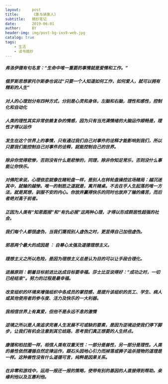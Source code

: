 ```yaml
---
layout:     post
title:      《象与骑象人》
subtitle:   摘抄笔记
date:       2019-06-01
author:     BY
header-img: img/post-bg-ios9-web.jpg
catalog: true
tags:
    - 生活
    - 读书摘抄
---
```


##### 弗洛伊德有句名言：“生命中唯一重要的事情就是爱情和工作。”


##### 俄罗斯思想家托尔斯泰也说过“只要一个人知道如何工作，如何爱人，就可以拥有精彩的人生”

##### 对人的心理划分有四种方式，分别是心灵和身体，左脑和右脑，理性和感性，控制化和自动化

##### 人类的理性其实非常依赖复杂的情感，因为只有当充满情绪的大脑运作顺畅是，理性才得以运作

##### 发生在这个世界上的事情，只有通过我们自己对事件的诠释才能影响到我们，所以只要我们能控制自己对事件的诠释，就能控制自己的世界。

##### 除非你觉得悲惨，否则没有什么是悲惨的，同理，除非你知足常乐，否则没什么事能让你快乐。

##### 对佛陀来说，心理依恋就像在赌轮盘一样，是别人在转轮盘操控这场赌局：越沉迷其中，就输的越惨。唯一的制胜之道就是，离开赌桌。不去在乎人生起落的唯一方法，就是冥想，驯服不安的内心。你放弃赢得快乐的同时也放弃了输的痛苦，而后者绝对高于前者。

##### 正因为人类有“知恩图报”和“有仇必报”这两种心理，才得以形成群居性超强的社会。

##### 我们每个人都很虚伪，当我们蔑视别人虚伪之时，更显得自己加倍虚伪。

##### 邪恶两个最大的成因是 ： 自尊心太强及道德理想主义。

##### 理想主义之所以危险，是因为理想主义总是认为目的可以让手段合理化。

##### 进展原则：朝着目标前进比达成目标要幸福。莎士比亚说得好：”成功之时，一切已经结束“。努力的过程是最幸福。

##### 改变组织的环境来增强组织中各成员的掌控感，是提升该组织的员工、学生、病人或其他使用者的参与度、活力及快乐的一大利器。

##### 我相信世界上有真爱，但他不是永远不息的激情

##### 逆境之所以是人类追求完善人生发展不可或缺的要素，是因为逆境迫使我们停下脚步，让我们有机会注意到其它歧路，思考我们真正想要的人生终点。

##### 康德和柏拉图一样，相信人类有双重天性：一部分是兽性，另一部分是理性。人类的兽性依然遵循自然定律运作，跟石头因地心引力而掉落或狮子追杀猎物的道理是一样。这种兽性没有什么道德可言，纯粹是因果关系。

##### 在非零和游戏中，运用一报还一报的策略，使带有别的基因的人直接得到帮助。亲缘利他以及互惠利他。
 
